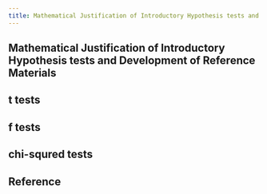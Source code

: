 ```yaml
---
title: Mathematical Justification of Introductory Hypothesis tests and Development of Reference Materials
---
```


## Mathematical Justification of Introductory Hypothesis tests and Development of Reference Materials


## t tests

## f tests

## chi-squred tests

## 

## Reference
